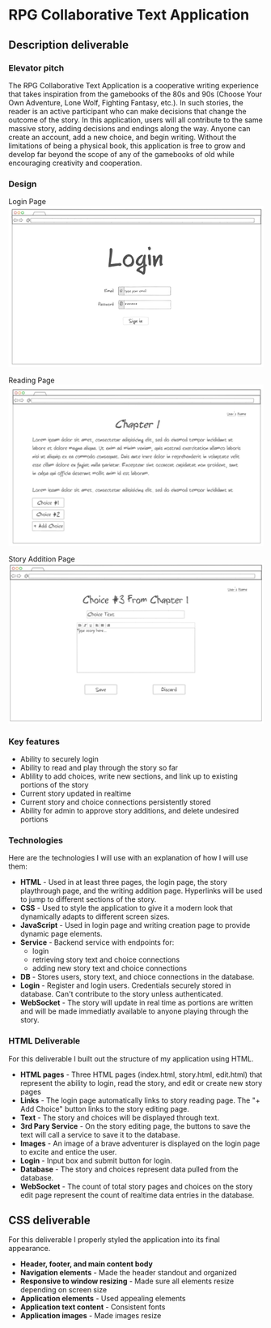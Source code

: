 # RPG Collaborative Text Application

## Description deliverable

### Elevator pitch

The RPG Collaborative Text Application is a cooperative writing experience that takes inspiration from the gamebooks of the 80s and 90s (Choose Your Own Adventure, Lone Wolf, Fighting Fantasy, etc.). In such stories, the reader is an active participant who can make decisions that change the outcome of the story. In this application, users will all contribute to the same massive story, adding decisions and endings along the way. Anyone can create an account, add a new choice, and begin writing. Without the limitations of being a physical book, this application is free to grow and develop far beyond the scope of any of the gamebooks of old while encouraging creativity and cooperation.

### Design

Login Page
![Login Page](LoginPage.PNG)

Reading Page
![Reading Page](ReadingPage.PNG)

Story Addition Page
![Story Page](StoryAdditionPage.PNG)

### Key features

- Ability to securely login
- Ability to read and play through the story so far
- Ablility to add choices, write new sections, and link up to existing portions of the story 
- Current story updated in realtime
- Current story and choice connections persistently stored
- Ability for admin to approve story additions, and delete undesired portions

### Technologies

Here are the technologies I will use with an explanation of how I will use them:

- **HTML** - Used in at least three pages, the login page, the story playthrough page, and the writing addition page. Hyperlinks will be used to jump to different sections of the story.
- **CSS** - Used to style the application to give it a modern look that dynamically adapts to different screen sizes.
- **JavaScript** - Used in login page and writing creation page to provide dynamic page elements.
- **Service** - Backend service with endpoints for:
  - login
  - retrieving story text and choice connections
  - adding new story text and choice connections
- **DB** - Stores users, story text, and chioce connections in the database.
- **Login** - Register and login users. Credentials securely stored in database. Can't contribute to the story unless authenticated.
- **WebSocket** - The story will update in real time as portions are written and will be made immediatly available to anyone playing through the story.

### HTML Deliverable
For this deliverable I built out the structure of my application using HTML.

- **HTML pages** - Three HTML pages (index.html, story.html, edit.html) that represent the ability to login, read the story, and edit or create new story pages
- **Links** - The login page automatically links to story reading page. The "+ Add Choice" button links to the story editing page.
- **Text** - The story and choices will be displayed through text.
- **3rd Pary Service** - On the story editing page, the buttons to save the text will call a service to save it to the database.
- **Images** - An image of a brave adventurer is displayed on the login page to excite and entice the user.
- **Login** - Input box and submit button for login.
- **Database** - The story and choices represent data pulled from the database.
- **WebSocket** - The count of total story pages and choices on the story edit page represent the count of realtime data entries in the database.

## CSS deliverable

For this deliverable I properly styled the application into its final appearance.

- **Header, footer, and main content body**
- **Navigation elements** - Made the header standout and organized
- **Responsive to window resizing** - Made sure all elements resize depending on screen size
- **Application elements** - Used appealing elements
- **Application text content** - Consistent fonts
- **Application images** - Made images resize
